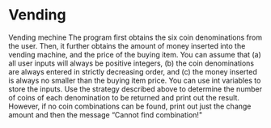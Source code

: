 # Vending
Vending mechine
The program first obtains the six coin denominations from the user. Then, it further obtains the 
amount of money inserted into the vending machine, and the price of the buying item. You can 
assume that (a) all user inputs will always be positive integers, (b) the coin denominations are always 
entered in strictly decreasing order, and (c) the money inserted is always no smaller than the buying 
item price. You can use int variables to store the inputs. Use the strategy described above to 
determine the number of coins of each denomination to be returned and print out the result.
However, if no coin combinations can be found, print out just the change amount and then the
message “Cannot find combination!"
